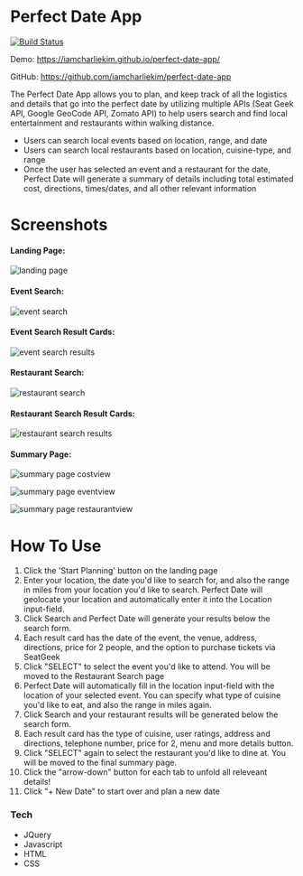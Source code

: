# Perfect Date App 

[![Build Status](https://travis-ci.org/joemccann/dillinger.svg?branch=master)](https://travis-ci.org/joemccann/dillinger)

Demo: https://iamcharliekim.github.io/perfect-date-app/

GitHub: https://github.com/iamcharliekim/perfect-date-app

The Perfect Date App allows you to plan, and keep track of all the logistics and details that go into the perfect date by utilizing multiple APIs (Seat Geek API, Google GeoCode API, Zomato API) to help users search and find local entertainment and restaurants within walking distance.

  - Users can search local events based on location, range, and date
  - Users can search local restaurants based on location, cuisine-type, and range 
  - Once the user has selected an event and a restaurant for the date, Perfect Date will generate a summary of details including total estimated cost, directions, times/dates, and all other relevant information 

# Screenshots

#### Landing Page:

![landing page](images/perfect-date-landing-page.png)

#### Event Search:

![event search](images/event-search-page.png)

#### Event Search Result Cards:

![event search results](images/event-search-results.png)

#### Restaurant Search:

![restaurant search](images/restaurant-search-page.png)

#### Restaurant Search Result Cards:

![restaurant search results](images/restaurant-search-results.png)

#### Summary Page:

![summary page costview](date-summary-page-costview.png)

![summary page eventview](date-summary-page-eventview.png)

![summary page restaurantview](date-summary-page-restaurantview.png)

# How To Use

1. Click the 'Start Planning' button on the landing page
2. Enter your location, the date you'd like to search for, and also the range in miles from your location you'd like to search.  Perfect Date will geolocate your location and automatically enter it into the Location input-field.
3. Click Search and Perfect Date will generate your results below the search form.  
4. Each result card has the date of the event, the venue, address, directions, price for 2 people, and the option to purchase tickets via SeatGeek 
5. Click "SELECT" to select the event you'd like to attend.  You will be moved to the Restaurant Search page
6. Perfect Date will automatically fill in the location input-field with the location of your selected event.  You can specify what type of cuisine you'd like to eat, and also the range in miles again.  
7. Click Search and your restaurant results will be generated below the search form.
8. Each result card has the type of cuisine, user ratings, address and directions, telephone number, price for 2, menu and more details button.  
9. Click "SELECT" again to select the restaurant you'd like to dine at.  You will be moved to the final summary page.
10. Click the "arrow-down" button for each tab to unfold all releveant details!
11. Click "+ New Date" to start over and plan a new date

### Tech
* JQuery
* Javascript
* HTML
* CSS

